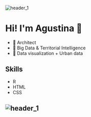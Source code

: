 ![header_1](https://user-images.githubusercontent.com/75874629/139969199-bde3cc51-83c7-47e6-b92b-f64b63816c29.jpg)
# Hi! I'm Agustina 👋


- :sunflower: Architect
- :purple_heart: Big Data & Territorial Intelligence
- 🌱 Data visualization + Urban data 




## Skills
- R
- HTML
- CSS

![header_1](https://user-images.githubusercontent.com/75874629/139969199-bde3cc51-83c7-47e6-b92b-f64b63816c29.jpg)
- 


